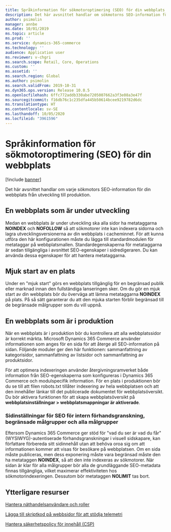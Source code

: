 ```yaml
---
title: Språkinformation för sökmotoroptimering (SEO) för din webbplats
description: Det här avsnittet handlar om sökmotorns SEO-information för din webbplats från utveckling till produktion.
author: psimolin
manager: annbe
ms.date: 10/01/2019
ms.topic: article
ms.prod: ''
ms.service: dynamics-365-commerce
ms.technology: ''
audience: Application user
ms.reviewer: v-chgri
ms.search.scope: Retail, Core, Operations
ms.custom: ''
ms.assetid: ''
ms.search.region: Global
ms.author: psimolin
ms.search.validFrom: 2019-10-31
ms.dyn365.ops.version: Release 10.0.5
ms.openlocfilehash: 6ffc772addb330abe7205007662a3f3e08a3e47f
ms.sourcegitcommit: f16db76c1c235dfa445b50614bcee9219782d6dc
ms.translationtype: HT
ms.contentlocale: sv-SE
ms.lasthandoff: 10/05/2020
ms.locfileid: "3961596"
---
```

# <a name="search-engine-optimization-seo-considerations-for-your-site"></a>Språkinformation för sökmotoroptimering (SEO) för din webbplats


[!include [banner](includes/banner.md)]

Det här avsnittet handlar om varje sökmotors SEO-information för din webbplats från utveckling till produktion.

## <a name="a-site-that-is-under-development"></a>En webbplats som är under utveckling

Medan en webbplats är under utveckling ska alla sidor ha metataggarna **NOINDEX** och **NOFOLLOW** så att sökmotorer inte kan indexera sidorna och lagra utvecklingsversionerna av din webbplats i cacheminnet. För att kunna utföra den här konfigurationen måste du lägga till standardmodulen för metataggar på webbplatsmallen. Standardegenskaperna för metataggarna är sedan tillgängliga i avsnittet SEO-egenskaper i sidredigeraren. Du kan använda dessa egenskaper för att hantera metataggarna.

## <a name="soft-launch-of-a-site"></a>Mjuk start av en plats

Under en "mjuk start" görs en webbplats tillgänglig för en begränsad publik eller marknad innan den fullständiga lanseringen sker. Om du gör en mjuk start av din webbplats bör du överväga att lämna metataggarna **NOINDEX** på plats. På så sätt garanterar du att den mjuka starten förblir begränsad till de begränsade målgrupper som du vill uppnå.

## <a name="a-site-that-is-in-production"></a>En webbplats som är i produktion

När en webbplats är i produktion bör du kontrollera att alla webbplatssidor är korrekt märkta. Microsoft Dynamics 365 Commerce använder informationen som anges för en sida för att återge all SEO-information på sidan. Följande moduler ger den här funktionen: sammanfattning av kategorisidor, sammanfattning av listsidor och sammanfattning av produktsidor.

För att optimera indexeringen använder återgivningsramverket både information från SEO-egenskaperna som konfigureras i Dynamics 365 Commerce och modulspecifik information. För en plats i produktionen bör du se till att filen robots.txt tillåter indexering av hela webbplatsen och att den innehåller länkar till det publicerade dokumentet för webbplatsöversikt. Du bör aktivera funktionen för att skapa webbplatsöversikt på **webbplatsinställningar \> webbplatsmappningar är aktiverade**.

### <a name="page-seo-settings-for-internal-preview-limited-audiences-and-all-audiences"></a>Sidinställningar för SEO för intern förhandsgranskning, begränsade målgrupper och alla målgrupper

Eftersom Dynamics 365 Commerce ger stöd för "vad du ser är vad du får" (WYSIWYG)-autentiserade förhandsgranskningar i visuell sidskapare, kan författare förbereda sitt sidinnehåll utan att behöva oroa sig om att informationen kommer att visas för besökare på webbplatsen. Om en sida måste publiceras, men dess exponering måste vara begränsad måste den ha metataggen **NOINDEX**, så att den inte indexeras av sökmotorer. När sidan är klar för alla målgrupper bör alla de grundläggande SEO-metadata finnas tillgängliga, vilket maximerar effektiviteten hos sökmotorindexeringen. Dessutom bör metataggen **NOLIMIT** tas bort.

## <a name="additional-resources"></a>Ytterligare resurser

[Hantera näthandelsanvändare och roller](manage-ecommerce-users-roles.md)

[Lägga till skriptkod på webbsidor för att stödja telemetri](add-telemetry.md)

[Hantera säkerhetspolicy för innehåll (CSP)](manage-csp.md)
